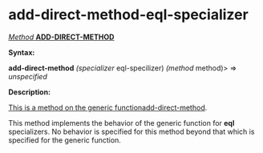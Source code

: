 add-direct-method-eql-specializer
=================================

[*Method* **ADD-DIRECT-METHOD**]()

**Syntax:**

**add-direct-method** *(specializer* eql-specilizer) *(method* method)> => *unspecified*

**Description:**

[This is a method on the generic function]()[add-direct-method](add-direct-method.md).

This method implements the behavior of the generic function for **eql** specializers. No behavior is specified for this method beyond that which is specified for the generic function.

